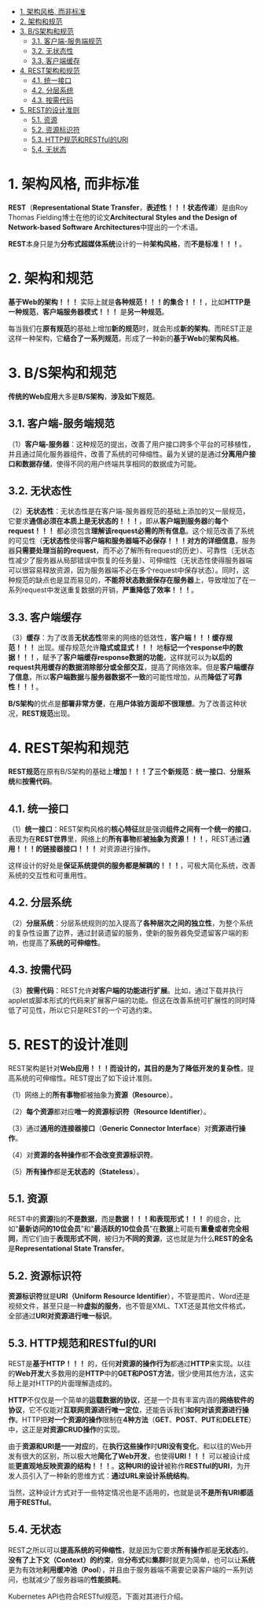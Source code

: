 
<!-- @import "[TOC]" {cmd="toc" depthFrom=1 depthTo=6 orderedList=false} -->

<!-- code_chunk_output -->

- [1. 架构风格, 而非标准](#1-架构风格-而非标准)
- [2. 架构和规范](#2-架构和规范)
- [3. B/S架构和规范](#3-bs架构和规范)
  - [3.1. 客户端-服务端规范](#31-客户端-服务端规范)
  - [3.2. 无状态性](#32-无状态性)
  - [3.3. 客户端缓存](#33-客户端缓存)
- [4. REST架构和规范](#4-rest架构和规范)
  - [4.1. 统一接口](#41-统一接口)
  - [4.2. 分层系统](#42-分层系统)
  - [4.3. 按需代码](#43-按需代码)
- [5. REST的设计准则](#5-rest的设计准则)
  - [5.1. 资源](#51-资源)
  - [5.2. 资源标识符](#52-资源标识符)
  - [5.3. HTTP规范和RESTful的URI](#53-http规范和restful的uri)
  - [5.4. 无状态](#54-无状态)

<!-- /code_chunk_output -->

# 1. 架构风格, 而非标准

**REST**（**Representational State Transfer**，**表述性！！！状态传递**）是由Roy Thomas Fielding博士在他的论文**Architectural Styles and the Design of Network-based Software Architectures**中提出的一个术语。

**REST**本身只是为**分布式超媒体系统**设计的一种**架构风格**，而**不是标准！！！**。

# 2. 架构和规范

**基于Web的架构！！！** 实际上就是**各种规范！！！的集合！！！**，比如**HTTP是一种规范**，**客户端服务器模式！！！** 是**另一种规范**。

每当我们在**原有规范**的基础上增加**新的规范**时，就会形成**新的架构**。而REST正是这样一种架构，它**结合了一系列规范**，形成了一种新的**基于Web**的**架构风格**。

# 3. B/S架构和规范

**传统的Web应用**大多是**B/S架构**，**涉及如下规范**。

## 3.1. 客户端-服务端规范

（1）**客户端-服务器**：这种规范的提出，改善了用户接口跨多个平台的可移植性，并且通过简化服务器组件，改善了系统的可伸缩性。最为关键的是通过**分离用户接口和数据存储**，使得不同的用户终端共享相同的数据成为可能。

## 3.2. 无状态性

（2）**无状态性**：无状态性是在客户端-服务器规范的基础上添加的又一层规范，它要求**通信必须在本质上是无状态的！！！**，即从**客户端到服务器**的**每个request！！！** 都必须包含**理解该request必需的所有信息**。这个规范改善了系统的可见性（**无状态性**使得**客户端和服务器端不必保存！！！对方的详细信息**，服务器**只需要处理当前的request**，而不必了解所有request的历史）、可靠性（无状态性减少了服务器从局部错误中恢复的任务量）、可伸缩性（无状态性使得服务器端可以很容易释放资源，因为服务器端不必在多个request中保存状态）。同时，这种规范的缺点也是显而易见的，**不能将状态数据保存在服务器**上，导致增加了在一系列request中发送重复数据的开销，**严重降低了效率！！！**。

## 3.3. 客户端缓存

（3）**缓存**：为了改善**无状态性**带来的网络的低效性，**客户端！！！缓存规范！！！** 出现。缓存规范允许**隐式或显式！！！** 地**标记一个response中的数据！！！**，赋予了**客户端缓存response数据的功能**，这样就可以为**以后的request共用缓存的数据消除部分或全部交互**，提高了网络效率。但是**客户端缓存了信息**，所以**客户端数据**与**服务器数据不一致**的可能性增加，从而**降低了可靠性！！！**。

**B/S架构**的优点是**部署非常方便**，在**用户体验方面却不很理想**。为了改善这种状况，**REST规范**出现。

# 4. REST架构和规范

**REST规范**在原有B/S架构的基础上**增加！！！了三个新规范**：**统一接口**、**分层系统**和**按需代码**。

## 4.1. 统一接口

（1）**统一接口**：REST架构风格的**核心特征**就是强调**组件之间有一个统一的接口**，表现为在**REST世界**里，网络上的**所有事物**都**被抽象为资源！！！**，REST通过**通用！！！的链接器接口！！！** 对资源进行操作。

这样设计的好处是**保证系统提供的服务都是解耦的！！！**，可极大简化系统，改善系统的交互性和可重用性。

## 4.2. 分层系统

（2）**分层系统**：分层系统规则的加入提高了**各种层次之间的独立性**，为整个系统的复杂性设置了边界，通过封装遗留的服务，使新的服务器免受遗留客户端的影响，也提高了**系统的可伸缩性**。

## 4.3. 按需代码

（3）**按需代码**：REST允许**对客户端的功能进行扩展**。比如，通过下载并执行applet或脚本形式的代码来扩展客户端的功能。但这在改善系统可扩展性的同时降低了可见性，所以它只是REST的一个可选约束。

# 5. REST的设计准则

REST架构是针对**Web应用！！！**而设计的，其目的是为了**降低开发的复杂性**，提高系统的可伸缩性。REST提出了如下设计准则。

（1）网络上的**所有事物**都被抽象为**资源（Resource**）。

（2）**每个资源**都对应**唯一的资源标识符（Resource Identifier**）。

（3）通过**通用的连接器接口**（**Generic Connector Interface**）对**资源进行操作**。

（4）对**资源的各种操作**都**不会改变资源标识符**。

（5）**所有操作**都是**无状态的（Stateless**）。

## 5.1. 资源

REST中的**资源**指的**不是数据**，而是**数据！！！和表现形式！！！** 的组合，比如“**最新访问的10位会员**”和“**最活跃的10位会员**”在**数据**上可能有**重叠或者完全相同**，而它们由于**表现形式不同**，被归为**不同的资源**，这也就是为什么**REST的全名**是**Representational State Transfer**。

## 5.2. 资源标识符

**资源标识符**就是**URI（Uniform Resource Identifier**），不管是图片、Word还是视频文件，甚至只是一种**虚拟的服务**，也不管是XML、TXT还是其他文件格式，全部通过**URI对资源进行唯一标识**。

## 5.3. HTTP规范和RESTful的URI

REST是**基于HTTP！！！** 的，任何**对资源的操作行为**都通过**HTTP**来实现。以往的**Web开发**大多数用的是**HTTP**中的**GET和POST方法**，很少使用其他方法，这实际上是对HTTP的片面理解造成的。

**HTTP**不仅仅是一个简单的**运载数据的协议**，还是一个具有丰富内涵的**网络软件的协议**，它不仅能对**互联网资源进行唯一定位**，还能告诉我们**如何对该资源进行操作**。HTTP把**对一个资源的操作**限制在**4种方法**（**GET**、**POST**、**PUT**和**DELETE**）中，这正是**对资源CRUD操作**的实现。

由于**资源和URI是一一对应**的，在**执行这些操作**时**URI没有变化**，和以往的Web开发有很大的区别，所以极大地**简化了Web开发**，也使得**URI！！！** 可以被设计成能**更直观地反映资源的结构！！！**。**这种URI的设计**被称作**RESTful的URI**，为开发人员引入了一种新的思维方式：**通过URL来设计系统结构**。

当然，这种设计方式对于一些特定情况也是不适用的，也就是说**不是所有URI都适用于RESTful**。

## 5.4. 无状态

REST之所以可以**提高系统的可伸缩性**，就是因为它要求**所有操作**都是**无状态**的。**没有了上下文（Context）的约束**，做**分布式**和**集群**时就更为简单，也可以让**系统**更为有效地**利用缓冲池（Pool**），并且由于服务器端不需要记录客户端的一系列访问，也就减少了服务器端的**性能损耗**。

Kubernetes API也符合RESTful规范，下面对其进行介绍。
